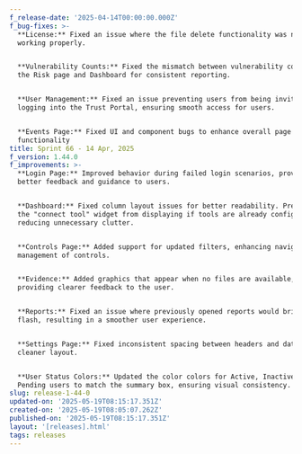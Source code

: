 ```yaml
---
f_release-date: '2025-04-14T00:00:00.000Z'
f_bug-fixes: >-
  **License:** Fixed an issue where the file delete functionality was not
  working properly.


  **Vulnerability Counts:** Fixed the mismatch between vulnerability counts on
  the Risk page and Dashboard for consistent reporting.


  **User Management:** Fixed an issue preventing users from being invited or
  logging into the Trust Portal, ensuring smooth access for users.


  **Events Page:** Fixed UI and component bugs to enhance overall page
  functionality
title: Sprint 66 - 14 Apr, 2025
f_version: 1.44.0
f_improvements: >-
  **Login Page:** Improved behavior during failed login scenarios, providing
  better feedback and guidance to users.


  **Dashboard:** Fixed column layout issues for better readability. Prevented
  the "connect tool" widget from displaying if tools are already configured,
  reducing unnecessary clutter.


  **Controls Page:** Added support for updated filters, enhancing navigation and
  management of controls.


  **Evidence:** Added graphics that appear when no files are available,
  providing clearer feedback to the user.


  **Reports:** Fixed an issue where previously opened reports would briefly
  flash, resulting in a smoother user experience.


  **Settings Page:** Fixed inconsistent spacing between headers and data for a
  cleaner layout.


  **User Status Colors:** Updated the color colors for Active, Inactive, and
  Pending users to match the summary box, ensuring visual consistency.
slug: release-1-44-0
updated-on: '2025-05-19T08:15:17.351Z'
created-on: '2025-05-19T08:05:07.262Z'
published-on: '2025-05-19T08:15:17.351Z'
layout: '[releases].html'
tags: releases
---
```



